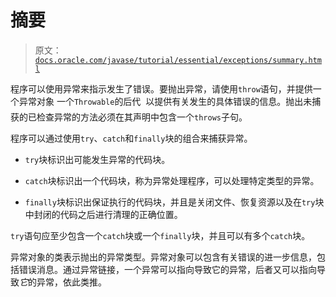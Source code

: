 # 摘要

> 原文：[`docs.oracle.com/javase/tutorial/essential/exceptions/summary.html`](https://docs.oracle.com/javase/tutorial/essential/exceptions/summary.html)

程序可以使用异常来指示发生了错误。要抛出异常，请使用`throw`语句，并提供一个异常对象  一个`Throwable`的后代  以提供有关发生的具体错误的信息。抛出未捕获的已检查异常的方法必须在其声明中包含一个`throws`子句。

程序可以通过使用`try`、`catch`和`finally`块的组合来捕获异常。

+   `try`块标识出可能发生异常的代码块。

+   `catch`块标识出一个代码块，称为异常处理程序，可以处理特定类型的异常。

+   `finally`块标识出保证执行的代码块，并且是关闭文件、恢复资源以及在`try`块中封闭的代码之后进行清理的正确位置。

`try`语句应至少包含一个`catch`块或一个`finally`块，并且可以有多个`catch`块。

异常对象的类表示抛出的异常类型。异常对象可以包含有关错误的进一步信息，包括错误消息。通过异常链接，一个异常可以指向导致它的异常，后者又可以指向导致*它*的异常，依此类推。

